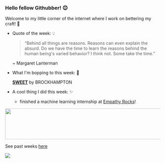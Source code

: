 ### Hello fellow Githubber! 😊
Welcome to my little corner of the internet where I work on bettering my craft! 🔨

- Quote of the week: 💡

   >“Behind all things are reasons. Reasons can even explain the absurd. Do we have the time to learn the reasons behind the human being's varied behavior? I think not. Some take the time.”

   ~ Margaret Lanterman
   
- What I'm bopping to this week: 🎵

   [**SWEET**](https://open.spotify.com/track/2DgMxFMUQRPthW4ROhjen1?si=417d79f73a304a49) by BROCKHAMPTON
  
 - A cool thing I did this week: ✨
  
    - finished a machine learning internship at [Empathy Rocks](https://www.empathy.rocks/)!
<img src="https://media.giphy.com/media/OqBJWrgeLouJqJBiJU/giphy.gif" width="4000" height="100" />

See past weeks [here](https://github.com/xaylax/xaylax/blob/master/past.md)

![](https://komarev.com/ghpvc/?username=xaylax&color=blueviolet&label=thanks+for+visiting!+😋)

